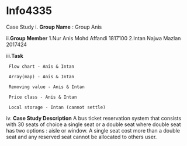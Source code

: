 # Info4335

Case Study
i. **Group Name** : Group Anis

ii.**Group Member** 1.Nur Anis Mohd Affandi 1817100
                    2.Intan Najwa Mazlan 2017424

iii.**Task** 

     Flow chart - Anis & Intan

     Array(map) - Anis & Intan

     Removing value - Anis & Intan

     Price class - Anis & Intan

     Local storage - Intan (cannot settle)

iv. **Case Study Description** 
A bus ticket reservation system that consists with 30 seats of choice a single seat or a double seat where double seat has two options : aisle or window. A single seat cost more than a double seat and any reserved seat cannot be allocated to others user. 
